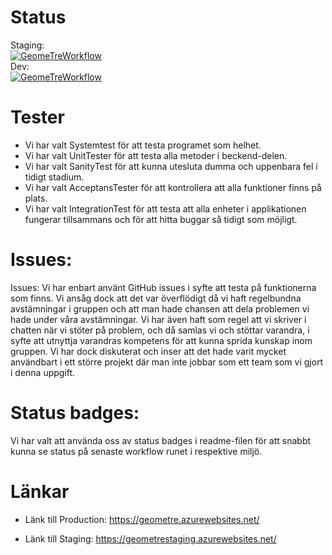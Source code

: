 # Status
Staging:  
[![GeomeTreWorkflow](https://github.com/Grupp3Net20D/GeometryASPnet/actions/workflows/dotnet.yml/badge.svg?branch=staging)](https://github.com/Grupp3Net20D/GeometryASPnet/actions/workflows/dotnet.yml)  
Dev:  
[![GeomeTreWorkflow](https://github.com/Grupp3Net20D/GeometryASPnet/actions/workflows/dotnet.yml/badge.svg?branch=dev)](https://github.com/Grupp3Net20D/GeometryASPnet/actions/workflows/dotnet.yml)  

# Tester
* Vi har valt Systemtest för att testa programet som helhet.
* Vi har valt UnitTester för att testa alla metoder i beckend-delen.
* Vi har valt SanityTest för att kunna utesluta dumma och uppenbara fel i tidigt stadium.
* Vi har valt AcceptansTester för att kontrollera att alla funktioner finns på plats.
* Vi har valt IntegrationTest för att testa att alla enheter i applikationen fungerar tillsammans och för att hitta buggar så tidigt som möjligt.

# Issues:  
Issues: Vi har enbart använt GitHub issues i syfte att testa på funktionerna som finns. Vi ansåg dock att det var överflödigt då vi haft regelbundna avstämningar i gruppen och att man hade chansen att dela problemen vi hade under våra avstämningar. Vi har även haft som regel att vi skriver i chatten när vi stöter på problem, och då samlas vi och stöttar varandra, i syfte att utnyttja varandras kompetens för att kunna sprida kunskap inom gruppen. 
Vi har dock diskuterat och inser att det hade varit mycket användbart i ett större projekt där man inte jobbar som ett team som vi gjort i denna uppgift. 

# Status badges:  
Vi har valt att använda oss av status badges i readme-filen för att snabbt kunna se status på senaste workflow runet i respektive miljö.


# Länkar
* Länk till Production:
https://geometre.azurewebsites.net/

* Länk till Staging:
https://geometrestaging.azurewebsites.net/
